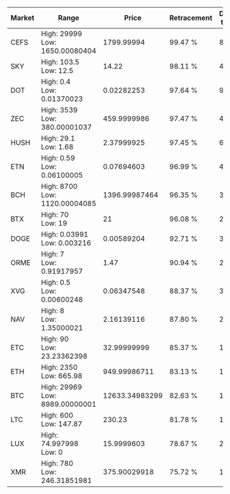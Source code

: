 | Market | Range | Price| Retracement | Doubles to 50% |
| --- | --- | --- | --- | --- |
| CEFS | High: 29999<br />Low: 1650.00080404 | 1799.99994 | 99.47 % | 8.79 |
| SKY | High: 103.5<br />Low: 12.5 | 14.22 | 98.11 % | 4.08 |
| DOT | High: 0.4<br />Low: 0.01370023 | 0.02282253 | 97.64 % | 9.06 |
| ZEC | High: 3539<br />Low: 380.00001037 | 459.9999986 | 97.47 % | 4.26 |
| HUSH | High: 29.1<br />Low: 1.68 | 2.37999925 | 97.45 % | 6.47 |
| ETN | High: 0.59<br />Low: 0.06100005 | 0.07694603 | 96.99 % | 4.23 |
| BCH | High: 8700<br />Low: 1120.00004085 | 1396.99987464 | 96.35 % | 3.51 |
| BTX | High: 70<br />Low: 19 | 21 | 96.08 % | 2.12 |
| DOGE | High: 0.03991<br />Low: 0.003216 | 0.00589204 | 92.71 % | 3.66 |
| ORME | High: 7<br />Low: 0.91917957 | 1.47 | 90.94 % | 2.69 |
| XVG | High: 0.5<br />Low: 0.00600248 | 0.06347548 | 88.37 % | 3.99 |
| NAV | High: 8<br />Low: 1.35000021 | 2.16139116 | 87.80 % | 2.16 |
| ETC | High: 90<br />Low: 23.23362398 | 32.99999999 | 85.37 % | 1.72 |
| ETH | High: 2350<br />Low: 665.98 | 949.99986711 | 83.13 % | 1.59 |
| BTC | High: 29969<br />Low: 8989.00000001 | 12633.34983299 | 82.63 % | 1.54 |
| LTC | High: 600<br />Low: 147.87 | 230.23 | 81.78 % | 1.62 |
| LUX | High: 74.997998<br />Low: 0 | 15.9999603 | 78.67 % | 2.34 |
| XMR | High: 780<br />Low: 246.31851981 | 375.90029918 | 75.72 % | 1.37 |
